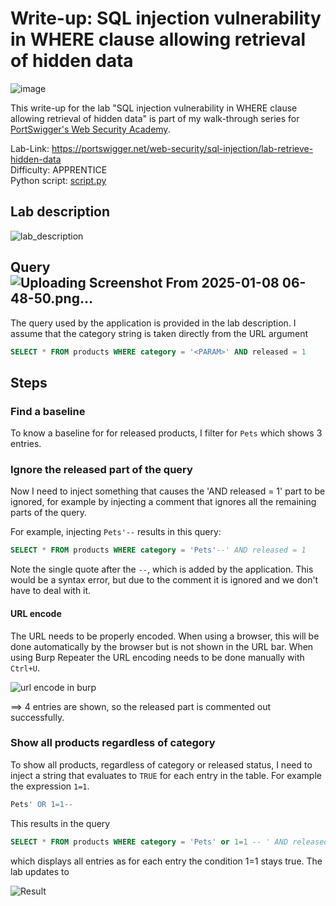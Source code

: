 # Write-up: SQL injection vulnerability in WHERE clause allowing retrieval of hidden data


![image](https://github.com/user-attachments/assets/5795b7a6-1852-457a-9123-ae2d5cbed4d8)


This write-up for the lab "SQL injection vulnerability in WHERE clause allowing retrieval of hidden data" is part of my walk-through series for [PortSwigger's Web Security Academy](https://portswigger.net/web-security).

Lab-Link: <https://portswigger.net/web-security/sql-injection/lab-retrieve-hidden-data>  
Difficulty: APPRENTICE  
Python script: [script.py](script.py)

## Lab description

![lab_description](img/lab_description.png)

## Query![Uploading Screenshot From 2025-01-08 06-48-50.png…]()


The query used by the application is provided in the lab description. I assume that the category string is taken directly from the URL argument

```sql
SELECT * FROM products WHERE category = '<PARAM>' AND released = 1
```

## Steps

### Find a baseline

To know a baseline for for released products, I filter for `Pets` which shows 3 entries. 

### Ignore the released part of the query

Now I need to inject something that causes the 'AND released = 1' part to be ignored, for example by injecting a comment that ignores all the remaining parts of the query.

For example, injecting `Pets'--` results in this query:

```sql
SELECT * FROM products WHERE category = 'Pets'--' AND released = 1
```

Note the single quote after the `--`, which is added by the application. This would be a syntax error, but due to the comment it is ignored and we don't have to deal with it.

#### URL encode

The URL needs to be properly encoded. When using a browser, this will be done automatically by the browser but is not shown in the URL bar. When using Burp Repeater the URL encoding needs to be done manually with `Ctrl+U`.

![url encode in burp](img/url_encode.png)

==> 4 entries are shown, so the released part is commented out successfully.

### Show all products regardless of category

To show all products, regardless of category or released status, I need to inject a string that evaluates to `TRUE` for each entry in the table. For example the expression `1=1`.

```sql
Pets' OR 1=1--
```
This results in the query

```sql
SELECT * FROM products WHERE category = 'Pets' or 1=1 -- ' AND released = 1
```

which displays all entries as for each entry the condition 1=1 stays true. The lab updates to

![Result](img/result.png)
